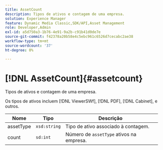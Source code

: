 ```yaml
---
title: AssetCount
description: Tipos de ativos e contagem de uma empresa.
solution: Experience Manager
feature: Dynamic Media Classic,SDK/API,Asset Management
role: Developer,Admin
exl-id: a5d750a3-1b76-4e91-9a2b-c91b41d0de7e
source-git-commit: f42378a20b58e4c5ebc961c6526d7cecabc2ae38
workflow-type: tm+mt
source-wordcount: '37'
ht-degree: 0%

---
```


# [!DNL AssetCount]{#assetcount}

Tipos de ativos e contagem de uma empresa.

Os tipos de ativos incluem [!DNL ViewerSWf], [!DNL PDF], [!DNL Cabinet], e outros.

| Nome | Tipo | Descrição |
|---|---|---|
| assetType | `xsd:string` | Tipo de ativo associado à contagem. |
| count | `sd:int` | Número de `assetType` ativos na empresa. |
